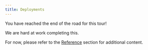 ```yaml
---
title: Deployments
---
```


You have reached the end of the road for this tour!

We are hard at work completing this.

For now, please refer to the <a href="/reference">Reference</a> section for additional content.

